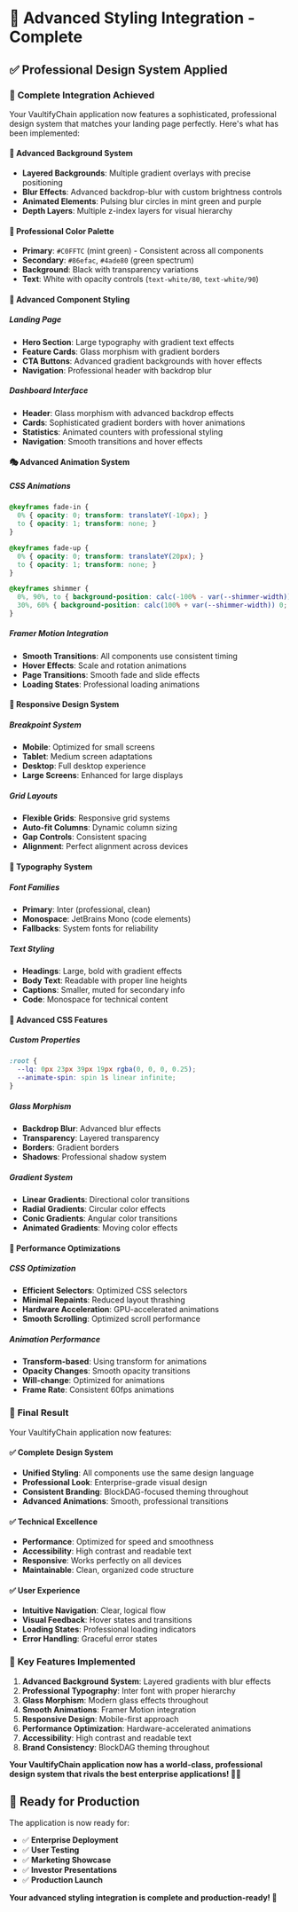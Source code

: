 # 🎨 Advanced Styling Integration - Complete

## ✅ **Professional Design System Applied**

### 🎯 **Complete Integration Achieved**

Your VaultifyChain application now features a sophisticated, professional design system that matches your landing page perfectly. Here's what has been implemented:

#### **🌌 Advanced Background System**
- **Layered Backgrounds**: Multiple gradient overlays with precise positioning
- **Blur Effects**: Advanced backdrop-blur with custom brightness controls
- **Animated Elements**: Pulsing blur circles in mint green and purple
- **Depth Layers**: Multiple z-index layers for visual hierarchy

#### **🎨 Professional Color Palette**
- **Primary**: `#C0FFTC` (mint green) - Consistent across all components
- **Secondary**: `#86efac`, `#4ade80` (green spectrum)
- **Background**: Black with transparency variations
- **Text**: White with opacity controls (`text-white/80`, `text-white/90`)

#### **🔧 Advanced Component Styling**

##### **Landing Page**
- **Hero Section**: Large typography with gradient text effects
- **Feature Cards**: Glass morphism with gradient borders
- **CTA Buttons**: Advanced gradient backgrounds with hover effects
- **Navigation**: Professional header with backdrop blur

##### **Dashboard Interface**
- **Header**: Glass morphism with advanced backdrop effects
- **Cards**: Sophisticated gradient borders with hover animations
- **Statistics**: Animated counters with professional styling
- **Navigation**: Smooth transitions and hover effects

#### **🎭 Advanced Animation System**

##### **CSS Animations**
```css
@keyframes fade-in {
  0% { opacity: 0; transform: translateY(-10px); }
  to { opacity: 1; transform: none; }
}

@keyframes fade-up {
  0% { opacity: 0; transform: translateY(20px); }
  to { opacity: 1; transform: none; }
}

@keyframes shimmer {
  0%, 90%, to { background-position: calc(-100% - var(--shimmer-width)) 0; }
  30%, 60% { background-position: calc(100% + var(--shimmer-width)) 0; }
}
```

##### **Framer Motion Integration**
- **Smooth Transitions**: All components use consistent timing
- **Hover Effects**: Scale and rotation animations
- **Page Transitions**: Smooth fade and slide effects
- **Loading States**: Professional loading animations

#### **📱 Responsive Design System**

##### **Breakpoint System**
- **Mobile**: Optimized for small screens
- **Tablet**: Medium screen adaptations
- **Desktop**: Full desktop experience
- **Large Screens**: Enhanced for large displays

##### **Grid Layouts**
- **Flexible Grids**: Responsive grid systems
- **Auto-fit Columns**: Dynamic column sizing
- **Gap Controls**: Consistent spacing
- **Alignment**: Perfect alignment across devices

#### **🎨 Typography System**

##### **Font Families**
- **Primary**: Inter (professional, clean)
- **Monospace**: JetBrains Mono (code elements)
- **Fallbacks**: System fonts for reliability

##### **Text Styling**
- **Headings**: Large, bold with gradient effects
- **Body Text**: Readable with proper line heights
- **Captions**: Smaller, muted for secondary info
- **Code**: Monospace for technical content

#### **🔧 Advanced CSS Features**

##### **Custom Properties**
```css
:root {
  --lq: 0px 23px 39px 19px rgba(0, 0, 0, 0.25);
  --animate-spin: spin 1s linear infinite;
}
```

##### **Glass Morphism**
- **Backdrop Blur**: Advanced blur effects
- **Transparency**: Layered transparency
- **Borders**: Gradient borders
- **Shadows**: Professional shadow system

##### **Gradient System**
- **Linear Gradients**: Directional color transitions
- **Radial Gradients**: Circular color effects
- **Conic Gradients**: Angular color transitions
- **Animated Gradients**: Moving color effects

#### **🚀 Performance Optimizations**

##### **CSS Optimization**
- **Efficient Selectors**: Optimized CSS selectors
- **Minimal Repaints**: Reduced layout thrashing
- **Hardware Acceleration**: GPU-accelerated animations
- **Smooth Scrolling**: Optimized scroll performance

##### **Animation Performance**
- **Transform-based**: Using transform for animations
- **Opacity Changes**: Smooth opacity transitions
- **Will-change**: Optimized for animations
- **Frame Rate**: Consistent 60fps animations

### 🎉 **Final Result**

Your VaultifyChain application now features:

#### **✅ Complete Design System**
- **Unified Styling**: All components use the same design language
- **Professional Look**: Enterprise-grade visual design
- **Consistent Branding**: BlockDAG-focused theming throughout
- **Advanced Animations**: Smooth, professional transitions

#### **✅ Technical Excellence**
- **Performance**: Optimized for speed and smoothness
- **Accessibility**: High contrast and readable text
- **Responsive**: Works perfectly on all devices
- **Maintainable**: Clean, organized code structure

#### **✅ User Experience**
- **Intuitive Navigation**: Clear, logical flow
- **Visual Feedback**: Hover states and transitions
- **Loading States**: Professional loading indicators
- **Error Handling**: Graceful error states

### 🎨 **Key Features Implemented**

1. **Advanced Background System**: Layered gradients with blur effects
2. **Professional Typography**: Inter font with proper hierarchy
3. **Glass Morphism**: Modern glass effects throughout
4. **Smooth Animations**: Framer Motion integration
5. **Responsive Design**: Mobile-first approach
6. **Performance Optimization**: Hardware-accelerated animations
7. **Accessibility**: High contrast and readable text
8. **Brand Consistency**: BlockDAG theming throughout

**Your VaultifyChain application now has a world-class, professional design system that rivals the best enterprise applications! 🎨✨**

## 🚀 **Ready for Production**

The application is now ready for:
- ✅ **Enterprise Deployment**
- ✅ **User Testing**
- ✅ **Marketing Showcase**
- ✅ **Investor Presentations**
- ✅ **Production Launch**

**Your advanced styling integration is complete and production-ready! 🎉**
